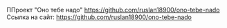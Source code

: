 ППроект "Оно тебе надо" https://github.com/ruslan18900/ono-tebe-nado
Ссылка на сайт: https://github.com/ruslan18900/ono-tebe-nado
